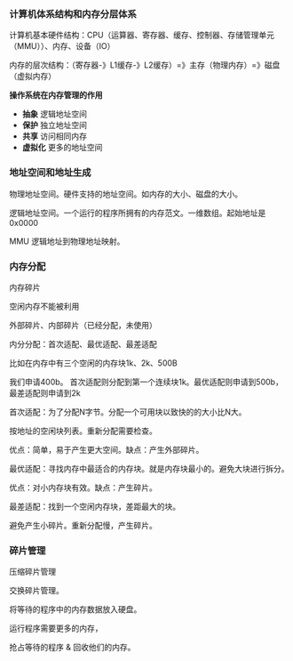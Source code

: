 ### 计算机体系结构和内存分层体系



计算机基本硬件结构：CPU（运算器、寄存器、缓存、控制器、存储管理单元（MMU））、内存、设备（IO）

内存的层次结构：（寄存器-》L1缓存-》L2缓存）=》主存（物理内存）=》磁盘（虚拟内存）

**操作系统在内存管理的作用**

- **抽象** 逻辑地址空间
- **保护** 独立地址空间
- **共享** 访问相同内存
- **虚拟化** 更多的地址空间



### 地址空间和地址生成

物理地址空间。硬件支持的地址空间。如内存的大小、磁盘的大小。

逻辑地址空间。一个运行的程序所拥有的内存范文。一维数组。起始地址是0x0000

MMU 逻辑地址到物理地址映射。

### 内存分配

内存碎片

空闲内存不能被利用

外部碎片、内部碎片（已经分配，未使用）

内分分配：首次适配、最优适配、最差适配

比如在内存中有三个空闲的内存块1k、2k、500B

我们申请400b。 首次适配则分配到第一个连续块1k。最优适配则申请到500b，最差适配则申请到2k

首次适配：为了分配N字节。分配一个可用块以致快的的大小比N大。

按地址的空闲块列表。重新分配需要检查。

优点：简单，易于产生更大空间。缺点：产生外部碎片。

最优适配：寻找内存中最适合的内存块。就是内存块最小的。避免大块进行拆分。

优点：对小内存块有效。缺点：产生碎片。

最差适配：找到一个空闲内存块，差距最大的块。

避免产生小碎片。重新分配慢，产生碎片。

### 碎片管理

压缩碎片管理

交换碎片管理。

将等待的程序中的内存数据放入硬盘。

运行程序需要更多的内存，

抢占等待的程序 & 回收他们的内存。



